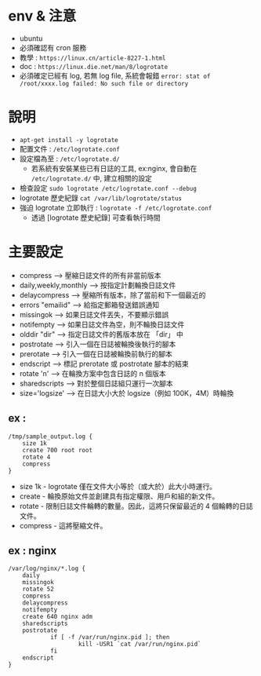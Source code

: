 # env & 注意
- ubuntu
- 必須確認有 cron 服務
- 教學 : `https://linux.cn/article-8227-1.html`
- doc : `https://linux.die.net/man/8/logrotate`
- 必須確定已經有 log, 若無 log file, 系統會報錯 `error: stat of /root/xxxx.log failed: No such file or directory`

# 說明
- `apt-get install -y logrotate`
- 配置文件 : `/etc/logrotate.conf`
- 設定檔為至 : `/etc/logrotate.d/`
	- 若系統有安裝某些已有日誌的工具, ex:nginx, 會自動在 `/etc/logrotate.d/` 中, 建立相關的設定
- 檢查設定 `sudo logrotate /etc/logrotate.conf --debug`
- logrotate 歷史紀錄 `cat /var/lib/logrotate/status`
- 強迫 logrotate 立即執行 : `logrotate -f /etc/logrotate.conf`
	 - 透過 [logrotate 歷史紀錄] 可查看執行時間

# 主要設定
- compress             --> 壓縮日誌文件的所有非當前版本
- daily,weekly,monthly --> 按指定計劃輪換日誌文件
- delaycompress        --> 壓縮所有版本，除了當前和下一個最近的
- errors "emailid"     --> 給指定郵箱發送錯誤通知
- missingok            --> 如果日誌文件丟失，不要顯示錯誤
- notifempty           --> 如果日誌文件為空，則不輪換日誌文件
- olddir "dir"         --> 指定日誌文件的舊版本放在 「dir」 中
- postrotate           --> 引入一個在日誌被輪換後執行的腳本
- prerotate            --> 引入一個在日誌被輪換前執行的腳本
- endscript            --> 標記 prerotate 或 postrotate 腳本的結束
- rotate 'n'           --> 在輪換方案中包含日誌的 n 個版本
- sharedscripts        --> 對於整個日誌組只運行一次腳本
- size='logsize'       --> 在日誌大小大於 logsize（例如 100K，4M）時輪換

## ex : 
```
/tmp/sample_output.log {
	size 1k
	create 700 root root
	rotate 4
	compress
}
```

- size 1k - logrotate 僅在文件大小等於（或大於）此大小時運行。
- create - 輪換原始文件並創建具有指定權限、用戶和組的新文件。
- rotate - 限制日誌文件輪轉的數量。因此，這將只保留最近的 4 個輪轉的日誌文件。
- compress - 這將壓縮文件。

## ex : nginx
```
/var/log/nginx/*.log {
    daily
    missingok
    rotate 52
    compress
    delaycompress
    notifempty
    create 640 nginx adm
    sharedscripts
    postrotate
            if [ -f /var/run/nginx.pid ]; then
                    kill -USR1 `cat /var/run/nginx.pid`
            fi
    endscript
}
```